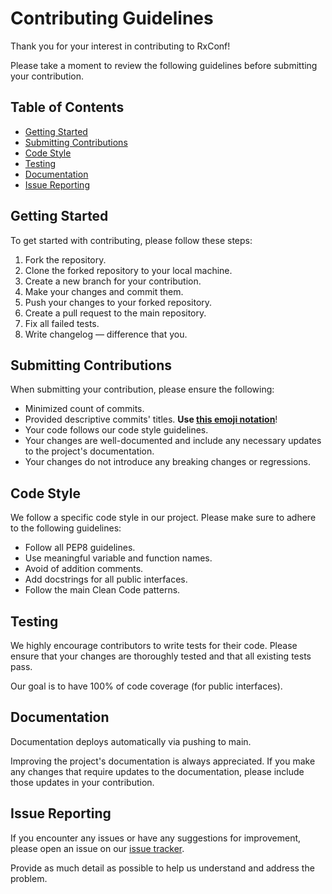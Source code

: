 # Contributing Guidelines

Thank you for your interest in contributing to RxConf!

Please take a moment to review the following guidelines before submitting your contribution.

## Table of Contents

- [Getting Started](#getting-started)
- [Submitting Contributions](#submitting-contributions)
- [Code Style](#code-style)
- [Testing](#testing)
- [Documentation](#documentation)
- [Issue Reporting](#issue-reporting)

## Getting Started

To get started with contributing, please follow these steps:

1. Fork the repository.
2. Clone the forked repository to your local machine.
3. Create a new branch for your contribution.
4. Make your changes and commit them.
5. Push your changes to your forked repository.
6. Create a pull request to the main repository.
7. Fix all failed tests.
8. Write changelog — difference that you.

## Submitting Contributions

When submitting your contribution, please ensure the following:

- Minimized count of commits.
- Provided descriptive commits' titles.
**Use [this emoji notation](https://gist.github.com/parmentf/035de27d6ed1dce0b36a)**!
- Your code follows our code style guidelines.
- Your changes are well-documented and include any necessary updates to the project's documentation.
- Your changes do not introduce any breaking changes or regressions.

## Code Style

We follow a specific code style in our project. Please make sure to adhere to the following guidelines:

- Follow all PEP8 guidelines.
- Use meaningful variable and function names.
- Avoid of addition comments.
- Add docstrings for all public interfaces.
- Follow the main Clean Code patterns.

## Testing

We highly encourage contributors to write tests for their code.
Please ensure that your changes are thoroughly tested and that all existing tests pass.

Our goal is to have 100% of code coverage (for public interfaces).

## Documentation

Documentation deploys automatically via pushing to main.

Improving the project's documentation is always appreciated.
If you make any changes that require updates to the documentation, please include those updates in your contribution.

## Issue Reporting

If you encounter any issues or have any suggestions for improvement, please open an issue on our
[issue tracker](https://github.com/realkarych/rxconf/issues).

Provide as much detail as possible to help us understand and address the problem.
